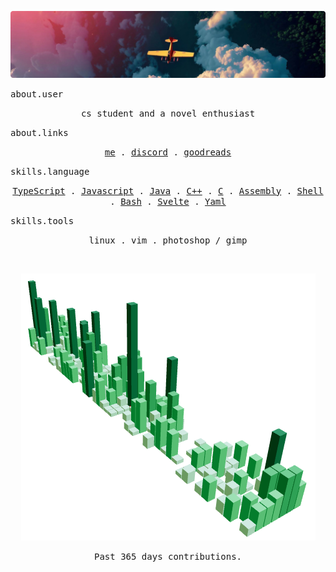 ![](assets/banner-image.png)

<samp>
  about.user
</samp>

<p align="center">
  <samp>
    cs student and a novel enthusiast
  </samp>
</p>

<samp>
  about.links
</samp>

<p align="center">
  <samp>
    <a href="https://deepvinci.now.sh">me</a> .
    <a href="https://discordapp.com/users/808612605689069628">discord</a> .
    <a href="https://goodreads.com/deepvinci">goodreads</a> 
  </samp>
</p>

<samp>
  skills.language
</samp>

<p align="center">
  <samp>    
    <a href="https://github.com/search?q=owner%3Adeep-vinci+language%3ATypeScript&type=repositories">TypeScript</a> .
    <a href="https://github.com/search?q=owner%3Adeep-vinci+language%3AJavaScript&type=repositories">Javascript</a> .
    <a href="https://github.com/search?q=owner%3Adeep-vinci+language%3AJava&type=repositories">Java</a> .
    <a href="https://github.com/search?q=owner%3Adeep-vinci+language%3Acpp&type=repositories">C++</a> .
    <a href="https://github.com/search?q=owner%3Adeep-vinci+language%3AC&type=repositories">C</a> .
    <a href="https://github.com/search?q=owner%3Adeep-vinci+language%3AAssembly&type=repositories">Assembly</a> .
    <a href="https://github.com/search?q=owner%3Adeep-vinci+language%3AShell&type=repositories">Shell</a> .
    <a href="https://github.com/search?q=owner%3Adeep-vinci+language%3AShell&type=repositories">Bash</a> .
    <a href="https://github.com/search?q=owner%3Adeep-vinci++language%3ASvelte&type=repositories">Svelte</a> .
    <a href="https://github.com/search?q=owner%3Adeep-vinci++language%3AYaml&type=repositories">Yaml</a> 
  </samp>
</p>

<samp>
  skills.tools
</samp>

<p align="center">
  <samp>
    linux .
    vim .
    photoshop / gimp
  </samp>
</p>

<br>

<p align="center">
  <img src="assets/gitview-graph.png" width=""/>
</p>

<p align="center">
    <samp>Past 365 days contributions.</samp>
</p>

<!--
<p align="center">
  <img src="assets/visit-count.png" width="150px"/>
</p> -->
